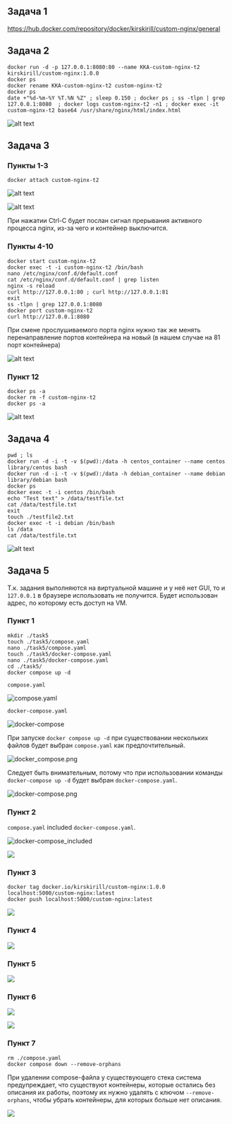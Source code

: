 ## Задача 1

https://hub.docker.com/repository/docker/kirskirill/custom-nginx/general

## Задача 2
    docker run -d -p 127.0.0.1:8080:80 --name KKA-custom-nginx-t2 kirskirill/custom-nginx:1.0.0
    docker ps
    docker rename KKA-custom-nginx-t2 custom-nginx-t2
    docker ps
    date +"%d-%m-%Y %T.%N %Z" ; sleep 0.150 ; docker ps ; ss -tlpn | grep 127.0.0.1:8080  ; docker logs custom-nginx-t2 -n1 ; docker exec -it custom-nginx-t2 base64 /usr/share/nginx/html/index.html

![alt text](./images/2.png)

## Задача 3

### Пункты 1-3

    docker attach custom-nginx-t2

![alt text](./images/3.1.png)

![alt text](./images/3.2.png)

При нажатии Ctrl-C будет послан сигнал прерывания активного процесса nginx, из-за чего и контейнер выключится.

### Пункты 4-10

    docker start custom-nginx-t2
    docker exec -t -i custom-nginx-t2 /bin/bash
    nano /etc/nginx/conf.d/default.conf
    cat /etc/nginx/conf.d/default.conf | grep listen
    nginx -s reload
    curl http://127.0.0.1:80 ; curl http://127.0.0.1:81
    exit
    ss -tlpn | grep 127.0.0.1:8080
    docker port custom-nginx-t2
    curl http://127.0.0.1:8080

При смене прослушиваемого порта nginx нужно так же менять перенаправление портов контейнера на новый (в нашем случае на 81 порт контейнера)

![alt text](./images/3.3.png)

### Пункт 12

    docker ps -a
    docker rm -f custom-nginx-t2
    docker ps -a

![alt text](./images/3.4.png)


## Задача 4

    pwd ; ls
    docker run -d -i -t -v $(pwd):/data -h centos_container --name centos library/centos bash
    docker run -d -i -t -v $(pwd):/data -h debian_container --name debian library/debian bash
    docker ps
    docker exec -t -i centos /bin/bash
    echo "Test text" > /data/testfile.txt
    cat /data/testfile.txt
    exit
    touch ./testfile2.txt
    docker exec -t -i debian /bin/bash
    ls /data
    cat /data/testfile.txt

![alt text](./images/4.png)

## Задача 5

Т.к. задания выполняются на виртуальной машине и у неё нет GUI, то и `127.0.0.1` в браузере использовать не получится. Будет использован адрес, по которому есть доступ на VM.

### Пункт 1

    mkdir ./task5
    touch ./task5/compose.yaml
    nano ./task5/compose.yaml
    touch ./task5/docker-compose.yaml
    nano ./task5/docker-compose.yaml
    cd ./task5/
    docker compose up -d

`compose.yaml`

![compose.yaml](./images/5.1.png)

`docker-compose.yaml`

![docker-compose](./images/5.2.png)

При запуске `docker compose up -d` при существовании нескольких файлов будет выбран `compose.yaml` как предпочтительный.

![docker_compose.png](./images/docker_compose.png)

Следует быть внимательным, потому что при использовании команды `docker-compose up -d` будет выбран `docker-compose.yaml`.

![docker-compose.png](./images/docker-compose.png)

### Пункт 2

`compose.yaml` included `docker-compose.yaml`.

![docker-compose_included](./images/5.3.png)

![](./images/5.4.png)

### Пункт 3

    docker tag docker.io/kirskirill/custom-nginx:1.0.0 localhost:5000/custom-nginx:latest
    docker push localhost:5000/custom-nginx:latest

![](./images/5.5.png)

### Пункт 4

![](./images/5.6.png)

### Пункт 5

![](./images/5.7.png)

### Пункт 6

![](./images/5.8.png)

![](./images/5.9.png)

### Пункт 7

    rm ./compose.yaml
    docker compose down --remove-orphans

При удалении compose-файла у существующего стека система предупреждает, что существуют контейнеры, которые остались без описания их работы, поэтому их нужно удалять с ключом `--remove-orphans`, чтобы убрать контейнеры, для которых больше нет описания.

![](./images/5.10.png)